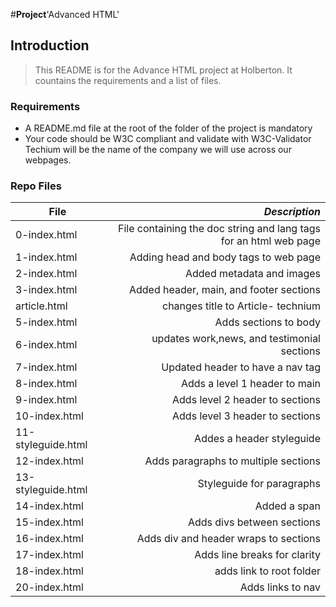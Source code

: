#**Project**'Advanced HTML'

## Introduction
> This README is for the Advance HTML project at Holberton. It countains the requirements and a list of files.

### Requirements
- A README.md file at the root of the folder of the project is mandatory
- Your code should be W3C compliant and validate with W3C-Validator
Techium will be the name of the company we will use across our webpages.

### Repo Files
| **File** | *__Description__* |
|----------|----------------:|
|0-index.html| File containing the doc string and lang tags for an html web page|
|1-index.html| Adding head and body tags to web page|
|2-index.html|Added metadata and images|
|3-index.html| Added header, main, and footer sections|
|article.html| changes title to Article- technium|
|5-index.html| Adds sections to body|
|6-index.html|updates work,news, and testimonial sections|
|7-index.html| Updated header to have a nav tag|
|8-index.html| Adds a level 1 header to main|
|9-index.html| Adds level 2 header to sections|
|10-index.html| Adds level 3 header to sections|
|11-styleguide.html| Addes a header styleguide|
|12-index.html| Adds paragraphs to multiple sections|
|13-styleguide.html|Styleguide for paragraphs|
|14-index.html| Added a span|
|15-index.html| Adds divs between sections|
|16-index.html| Adds div and header wraps to sections|
|17-index.html| Adds line breaks for clarity|
|18-index.html| adds link to root folder|
|20-index.html| Adds links to nav|